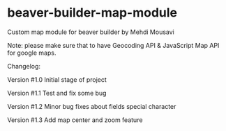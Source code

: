 # beaver-builder-map-module
Custom map module for beaver builder
by Mehdi Mousavi

Note: please make sure that to have Geocoding API & JavaScript Map API for google maps.

Changelog:

Version #1.0
Initial stage of project

Version #1.1
Test and fix some bug

Version #1.2
Minor bug fixes about fields special character

Version #1.3
Add map center and zoom feature
